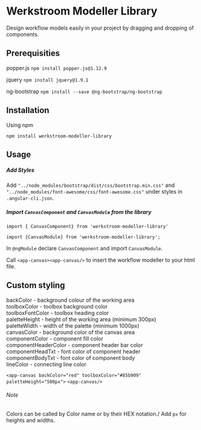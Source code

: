 # Werkstroom Modeller Library

  Design workflow models easily in your project by dragging and dropping of components.

## Prerequisities


popper.js `npm install popper.js@1.12.9`

jquery `npm install jquery@1.9.1`

ng-bootstrap `npm install --save @ng-bootstrap/ng-bootstrap`

## Installation

Using npm

`npm install werkstroom-modeller-library`

## Usage

##### Add Styles

Add `"../node_modules/bootstrap/dist/css/bootstrap.min.css"` 
 and `"../node_modules/font-awesome/css/font-awesome.css"` under styles in `.angular-cli.json`.

##### Import `CanvasComponent` and `CanvasModule` from the library

`import { CanvasComponent} from 'werkstroom-modeller-library'`

`import {CanvasModule} from 'werkstroom-modeller-library';`

In `@ngModule` declare `CanvasComponent` and import `CanvasModule`.

Call `<app-canvas><app-canvas/>` to insert the workflow modeller to your html file.

## Custom styling

backColor - background colour of the working area \
toolboxColor - toolbox background color\
toolboxFontColor - toolbox heading color\
paletteHeight - height of the working area (minimum 300px)\
paletteWidth - width of the palette (minimum 1000px)\
canvasColor - background color of the canvas area\
componentColor - component fill color\
componentHeaderColor - component header bar color\
componentHeadTxt - font color of component header\
componentBodyTxt - font color of component body\
lineColor - connecting line color
  
`<app-canvas backColor="red" toolboxColor="#85b909" paletteHeight="500px">`
`<app-canvas/>`

###### Note

Colors can be called by Color name or by their HEX notation./
Add `px` for heights and widths.


